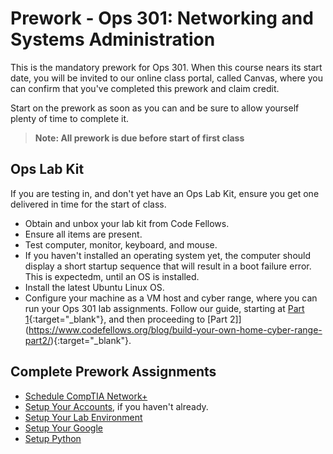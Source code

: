# Prework - Ops 301: Networking and Systems Administration

This is the mandatory prework for Ops 301. When this course nears its start date, you will be invited to our online class portal, called Canvas, where you can confirm that you've completed this prework and claim credit.

Start on the prework as soon as you can and be sure to allow yourself plenty of time to complete it.

> **Note: All prework is due before start of first class**

## Ops Lab Kit

If you are testing in, and don't yet have an Ops Lab Kit, ensure you get one delivered in time for the start of class.

- Obtain and unbox your lab kit from Code Fellows.
- Ensure all items are present.
- Test computer, monitor, keyboard, and mouse.
- If you haven't installed an operating system yet, the computer should display a short startup sequence that will result in a boot failure error. This is expectedm, until an OS is installed.
- Install the latest Ubuntu Linux OS.
- Configure your machine as a VM host and cyber range, where you can run your Ops 301 lab assignments. Follow our guide, starting at [Part 1](https://www.codefellows.org/blog/build-your-own-home-cyber-range-part1/){:target="_blank"}, and then proceeding to [Part 2]](https://www.codefellows.org/blog/build-your-own-home-cyber-range-part2/){:target="_blank"}.

## Complete Prework Assignments

- [Schedule CompTIA Network+](https://codefellows.github.io/ops-301-guide/curriculum/prework/schedule-netplus)
- [Setup Your Accounts](https://codefellows.github.io/common_curriculum/prep_work/Setup_Your_Accounts), if you haven't already.
- [Setup Your Lab Environment](https://codefellows.github.io/ops-301-guide/curriculum/prework/setup-your-lab-environment)
- [Setup Your Google](https://codefellows.github.io/ops-301-guide/curriculum/prework/setup-your-google)
- [Setup Python](https://codefellows.github.io/ops-301-guide/curriculum/prework/setup-python)
